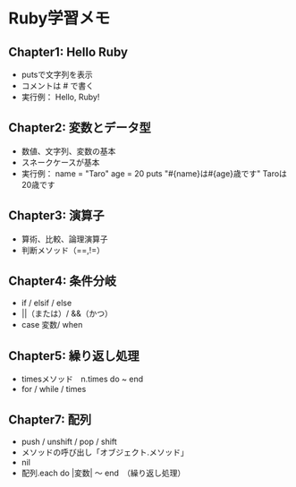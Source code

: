 # Ruby学習メモ

## Chapter1: Hello Ruby
- putsで文字列を表示
- コメントは # で書く
- 実行例：
Hello, Ruby!

## Chapter2: 変数とデータ型
- 数値、文字列、変数の基本
- スネークケースが基本
- 実行例：
name = "Taro"
age = 20
puts "#{name}は#{age}歳です"
Taroは20歳です

## Chapter3: 演算子
- 算術、比較、論理演算子
- 判断メソッド（==,!=）

## Chapter4: 条件分岐
- if / elsif / else
- ||（または）/ &&（かつ）
- case 変数/ when

## Chapter5: 繰り返し処理
- timesメソッド　n.times do ~ end
- for / while / times

## Chapter7: 配列
- push / unshift / pop / shift
- メソッドの呼び出し「オブジェクト.メソッド」
- nil
- 配列.each do |変数| ～ end　（繰り返し処理）
